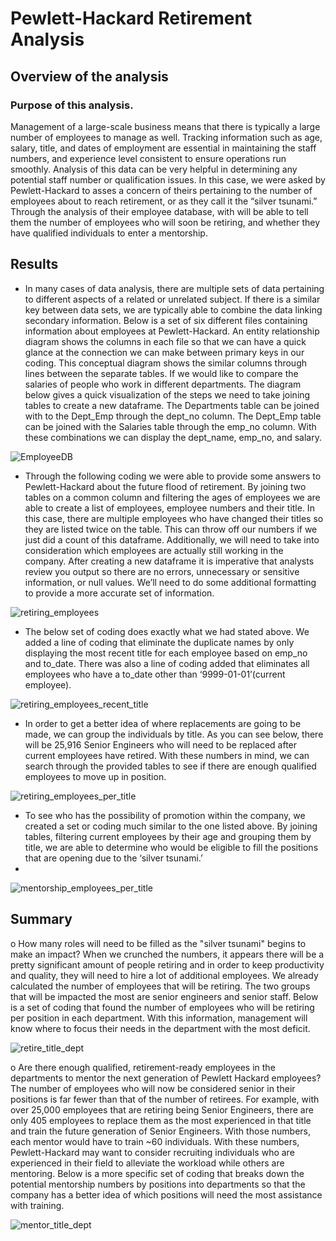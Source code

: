 # Pewlett-Hackard Retirement Analysis
## Overview of the analysis
### Purpose of this analysis.
Management of a large-scale business means that there is typically a large number of employees to manage as well. Tracking information such as age, salary, title, and dates of employment are essential in maintaining the staff numbers, and experience level consistent to ensure operations run smoothly. Analysis of this data can be very helpful in determining any potential staff number or qualification issues.  In this case, we were asked by Pewlett-Hackard to asses a concern of theirs pertaining to the number of employees about to reach retirement, or as they call it the “silver tsunami.” Through the analysis of their employee database, with will be able to tell them the number of employees who will soon be retiring, and whether they have qualified individuals to enter a mentorship.
## Results
-	In many cases of data analysis, there are multiple sets of data pertaining to different aspects of a related or unrelated subject. If there is a similar key between data sets, we are typically able to combine the data linking secondary information. Below is a set of six different files containing information about employees at Pewlett-Hackard. An entity relationship diagram shows the columns in each file so that we can have a quick glance at the connection we can make between primary keys in our coding. This conceptual diagram shows the similar columns through lines between the separate tables. If we would like to compare the salaries of people who work in different departments. The diagram below gives a quick visualization of the steps we need to take joining tables to create a new dataframe. The Departments table can be joined with to the Dept_Emp through the dept_no column. The Dept_Emp table can be joined with the Salaries table through the emp_no column. With these combinations we can display the dept_name, emp_no, and salary.

 ![EmployeeDB](https://user-images.githubusercontent.com/100329223/165000471-54c4c3c7-b8c0-4cc1-a203-28e19e33ce2f.png)

-	Through the following coding we were able to provide some answers to Pewlett-Hackard about the future flood of retirement. By joining two tables on a common column and filtering the ages of employees we are able to create a list of employees, employee numbers and their title. In this case, there are multiple employees who have changed their titles so they are listed twice on the table. This can throw off our numbers if we just did a count of this dataframe. Additionally, we will need to take into consideration which employees are actually still working in the company. After creating a new dataframe it is imperative that analysts review you output so there are no errors, unnecessary or sensitive information, or null values. We’ll need to do some additional formatting to provide a more accurate set of information.

![retiring_employees](https://user-images.githubusercontent.com/100329223/165000495-77eb4f0b-b144-4f63-b815-aa70031eb810.png)
 
-	The below set of coding does exactly what we had stated above. We added a line of coding that eliminate the duplicate names by only displaying the most recent title for each employee based on emp_no and to_date.  There was also a line of coding added that eliminates all employees who have a to_date other than ‘9999-01-01’(current employee).

![retiring_employees_recent_title](https://user-images.githubusercontent.com/100329223/165000710-6d0dfc0d-d3f0-47f3-870b-e9998c99dbd5.png)

 
-	In order to get a better idea of where replacements are going to be made, we can group the individuals by title. As you can see below, there will be 25,916 Senior Engineers who will need to be replaced after current employees have retired. With these numbers in mind, we can search through the provided tables to see if there are enough qualified employees to move up in position.

![retiring_employees_per_title](https://user-images.githubusercontent.com/100329223/165000715-9f34f15e-3ba6-43e2-a9a1-a25918db6eba.png)

 
-	To see who has the possibility of promotion within the company, we created a set or coding much similar to the one listed above. By joining tables, filtering current employees by their age and grouping them by title, we are able to determine who would be eligible to fill the positions that are opening due to the ‘silver tsunami.’
-	
 ![mentorship_employees_per_title](https://user-images.githubusercontent.com/100329223/165000761-4fdb0397-b614-43dd-abed-58fe1220f114.png)

## Summary
o	How many roles will need to be filled as the "silver tsunami" begins to make an impact?
When we crunched the numbers, it appears there will be a pretty significant amount of people retiring and in order to keep productivity and quality, they will need to hire a lot of additional employees. We already calculated the number of employees that will be retiring. The two groups that will be impacted the most are senior engineers and senior staff. Below is a set of coding that found the number of employees who will be retiring per position in each department. With this information, management will know where to focus their needs in the department with the most deficit. 

![retire_title_dept](https://user-images.githubusercontent.com/100329223/165000794-7084a3d2-1237-4ded-b2f4-6c947f251a70.png)

o	Are there enough qualified, retirement-ready employees in the departments to mentor the next generation of Pewlett Hackard employees?
The number of employees who will now be considered senior in their positions is far fewer than that of the number of retirees. For example, with over 25,000 employees that are retiring being Senior Engineers, there are only 405 employees to replace them as the most experienced in that title and train the future generation of Senior Engineers. With those numbers, each mentor would have to train ~60 individuals. With these numbers, Pewlett-Hackard may want to consider recruiting individuals who are experienced in their field to alleviate the workload while others are mentoring. Below is a more specific set of coding that breaks down the potential mentorship numbers by positions into departments so that the company has a better idea of which positions will need the most assistance with training.

![mentor_title_dept](https://user-images.githubusercontent.com/100329223/165000810-17a91396-5a26-45a1-b51a-46beca1566e4.png)

